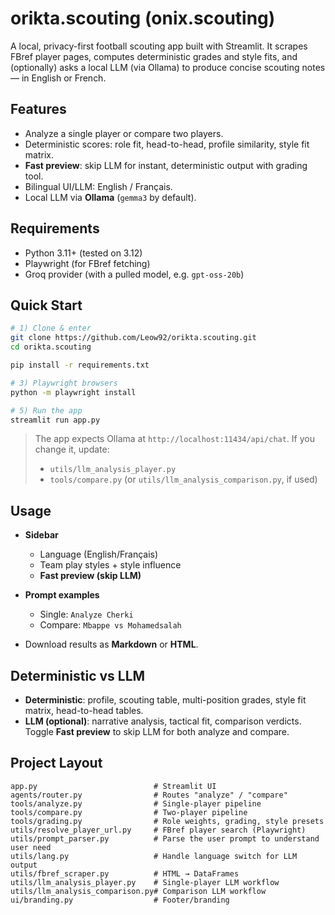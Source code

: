 # orikta.scouting (onix.scouting)

A local, privacy-first football scouting app built with Streamlit. It scrapes FBref player pages, computes deterministic grades and style fits, and (optionally) asks a local LLM (via Ollama) to produce concise scouting notes — in English or French.

## Features

* Analyze a single player or compare two players.
* Deterministic scores: role fit, head-to-head, profile similarity, style fit matrix.
* **Fast preview**: skip LLM for instant, deterministic output with grading tool.
* Bilingual UI/LLM: English / Français.
* Local LLM via **Ollama** (`gemma3` by default).

## Requirements

* Python 3.11+ (tested on 3.12)
* Playwright (for FBref fetching)
* Groq provider (with a pulled model, e.g. `gpt-oss-20b`)

## Quick Start

```bash
# 1) Clone & enter
git clone https://github.com/Leow92/orikta.scouting.git
cd orikta.scouting

pip install -r requirements.txt

# 3) Playwright browsers
python -m playwright install

# 5) Run the app
streamlit run app.py
```

> The app expects Ollama at `http://localhost:11434/api/chat`. If you change it, update:
>
> * `utils/llm_analysis_player.py`
> * `tools/compare.py` (or `utils/llm_analysis_comparison.py`, if used)

## Usage

* **Sidebar**

  * Language (English/Français)
  * Team play styles + style influence
  * **Fast preview (skip LLM)**
* **Prompt examples**

  * Single: `Analyze Cherki`
  * Compare: `Mbappe vs Mohamedsalah`
* Download results as **Markdown** or **HTML**.

## Deterministic vs LLM

* **Deterministic**: profile, scouting table, multi-position grades, style fit matrix, head-to-head tables.
* **LLM (optional)**: narrative analysis, tactical fit, comparison verdicts.
  Toggle **Fast preview** to skip LLM for both analyze and compare.

## Project Layout

```
app.py                          # Streamlit UI
agents/router.py                # Routes "analyze" / "compare"
tools/analyze.py                # Single-player pipeline
tools/compare.py                # Two-player pipeline
tools/grading.py                # Role weights, grading, style presets
utils/resolve_player_url.py     # FBref player search (Playwright)
utils/prompt_parser.py          # Parse the user prompt to understand user need
utils/lang.py                   # Handle language switch for LLM output
utils/fbref_scraper.py          # HTML → DataFrames
utils/llm_analysis_player.py    # Single-player LLM workflow
utils/llm_analysis_comparison.py# Comparison LLM workflow
ui/branding.py                  # Footer/branding
```
